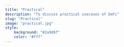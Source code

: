```yaml
---
title: "Practical"
description: "To discuss practical usecases of DeFi"
slug: "Practical"
image: "practical.jpg"
style:
    background: "#2a9d8f"
    color: "#fff"
---
```

